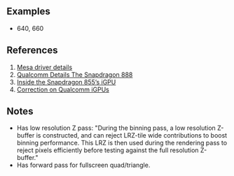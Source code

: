 
## Examples

* 640, 660


## References

1. [Mesa driver details](https://docs.mesa3d.org/drivers/freedreno.html)
2. [Qualcomm Details The Snapdragon 888](https://www.anandtech.com/show/16271/qualcomm-snapdragon-888-deep-dive)
3. [Inside the Snapdragon 855’s iGPU](https://chipsandcheese.com/2024/05/01/inside-the-snapdragon-855s-igpu/)
4. [Correction on Qualcomm iGPUs](https://chipsandcheese.com/2024/05/06/correction-on-qualcomm-igpus/)


## Notes

* Has low resolution Z pass:
 "During the binning pass, a low resolution Z-buffer is constructed, and can reject LRZ-tile wide contributions to boost binning performance. This LRZ is then used during the rendering pass to reject pixels efficiently before testing against the full resolution Z-buffer."
* Has forward pass for fullscreen quad/triangle.

